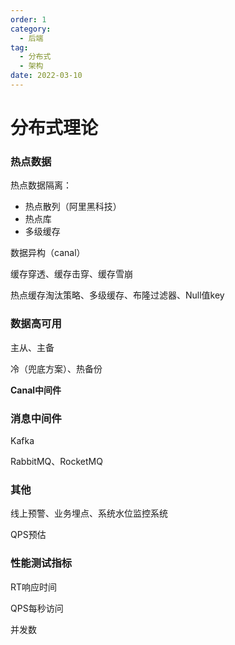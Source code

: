```yaml
---
order: 1
category:
  - 后端
tag:
  - 分布式
  - 架构
date: 2022-03-10
---
```

# 分布式理论

### 热点数据

热点数据隔离：

- 热点散列（阿里黑科技）
- 热点库
- 多级缓存



数据异构（canal）



缓存穿透、缓存击穿、缓存雪崩

热点缓存淘汰策略、多级缓存、布隆过滤器、Null值key



### 数据高可用

主从、主备

冷（兜底方案）、热备份

**Canal中间件**



### 消息中间件

Kafka

RabbitMQ、RocketMQ



### 其他

线上预警、业务埋点、系统水位监控系统

QPS预估



### 性能测试指标

RT响应时间

QPS每秒访问

并发数

